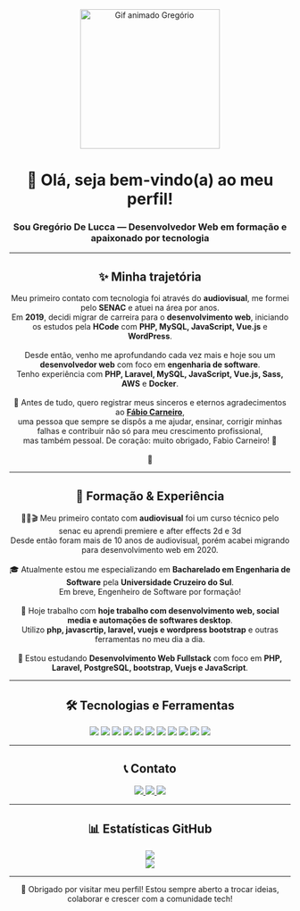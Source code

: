 <div align="center">
  <img 
    src="https://camo.githubusercontent.com/2366b34bb903c09617990fb5fff4622f3e941349e846ddb7e73df872a9d21233/68747470733a2f2f63646e2e6472696262626c652e636f6d2f75736572732f3733303730332f73637265656e73686f74732f363538313234332f6176656e746f2e676966" 
    alt="Gif animado Gregório" 
    width="250" 
  />
  
  <h1>👋 Olá, seja bem-vindo(a) ao meu perfil!</h1>
  <h3>Sou Gregório De Lucca — Desenvolvedor Web em formação e apaixonado por tecnologia</h3>
</div>

---

<div align="center">
  <h2>✨ Minha trajetória</h2>
  <p>
    Meu primeiro contato com tecnologia foi através do <strong>audiovisual</strong>, me formei pelo <strong>SENAC</strong> e atuei na área por anos.<br/>
    Em <strong>2019</strong>, decidi migrar de carreira para o <strong>desenvolvimento web</strong>, iniciando os estudos pela <strong>HCode</strong> com <strong>PHP, MySQL, JavaScript, Vue.js</strong> e <strong>WordPress</strong>.<br/><br/>
    Desde então, venho me aprofundando cada vez mais e hoje sou um <strong>desenvolvedor web</strong> com foco em <strong>engenharia de software</strong>.<br/>
    Tenho experiência com <strong>PHP, Laravel, MySQL, JavaScript, Vue.js, Sass, AWS</strong> e <strong>Docker</strong>.<br/><br/>
    🌟 Antes de tudo, quero registrar meus sinceros e eternos agradecimentos ao <strong><a href="https://github.com/fabioaacarneiro">Fábio Carneiro</a></strong>,<br/>
    uma pessoa que sempre se dispôs a me ajudar, ensinar, corrigir minhas falhas e contribuir não só para meu crescimento profissional,<br/>
    mas também pessoal. De coração: muito obrigado, Fabio Carneiro! 🙏<br/><br/>
    🌟
  </p>
</div>

---

<div align="center">
  <h2>📘 Formação & Experiência</h2>
  <p>
    🧑‍💻🎬 Meu primeiro contato com <strong>audiovisual</strong> foi um curso técnico pelo senac eu aprendi premiere e after effects 2d e  3d <br/>
    Desde então foram mais de 10 anos de audiovisual, porém acabei migrando para desenvolvimento web em 2020.<br/><br/>
 🎓 Atualmente estou me especializando em <strong>Bacharelado em Engenharia de Software</strong> pela <strong>Universidade Cruzeiro do Sul</strong>.<br/>
    Em breve, Engenheiro de Software por formação!<br/><br/>
    🔭 Hoje trabalho com <strong>hoje trabalho com desenvolvimento web, social media e automações de softwares desktop</strong>.<br/>
    Utilizo <strong>php, javascrtip, laravel, vuejs e wordpress bootstrap</strong> e outras ferramentas no meu dia a dia.<br/><br/>
    🌱 Estou estudando <strong>Desenvolvimento Web Fullstack</strong> com foco em <strong>PHP, Laravel, PostgreSQL, bootstrap, Vuejs e JavaScript</strong>.
  </p>
</div>

---

<div align="center">
  <h2>🛠️ Tecnologias e Ferramentas</h2>
  <p>
    <img src="https://img.shields.io/badge/PHP-777BB4?style=for-the-badge&logo=php&logoColor=white"/>
    <img src="https://img.shields.io/badge/Laravel-FF2D20?style=for-the-badge&logo=laravel&logoColor=white"/>
    <img src="https://img.shields.io/badge/MySQL-4479A1?style=for-the-badge&logo=mysql&logoColor=white"/>
    <img src="https://img.shields.io/badge/PostgreSQL-336791?style=for-the-badge&logo=postgresql&logoColor=white"/>
    <img src="https://img.shields.io/badge/JavaScript-F7DF1E?style=for-the-badge&logo=javascript&logoColor=black"/>
    <img src="https://img.shields.io/badge/Vue.js-4FC08D?style=for-the-badge&logo=vue.js&logoColor=white"/>
    <img src="https://img.shields.io/badge/Bootstrap-7952B3?style=for-the-badge&logo=bootstrap&logoColor=white"/>
    <img src="https://img.shields.io/badge/CSS-1572B6?style=for-the-badge&logo=css3&logoColor=white"/>
    <img src="https://img.shields.io/badge/Sass-CC6699?style=for-the-badge&logo=sass&logoColor=white"/>
    <img src="https://img.shields.io/badge/AWS-FF9900?style=for-the-badge&logo=amazonaws&logoColor=white"/>
    <img src="https://img.shields.io/badge/Docker-2496ED?style=for-the-badge&logo=docker&logoColor=white"/>
  </p>
</div>

---

<div align="center">
  <h2>📞 Contato</h2>
  <p>
    <a href="mailto:gregoriodelucca@gmail.com">
      <img src="https://img.shields.io/badge/Gmail-EA4335?style=for-the-badge&logo=gmail&logoColor=white" />
    </a>
    <a href="https://www.linkedin.com/in/gregoriodelucca">
      <img src="https://img.shields.io/badge/LinkedIn-0077B5?style=for-the-badge&logo=linkedin&logoColor=white" />
    </a>
    <a href="https://wa.me/5511971108462">
      <img src="https://img.shields.io/badge/WhatsApp-25D366?style=for-the-badge&logo=whatsapp&logoColor=white" />
    </a>
  </p>
</div>

---

<div align="center">
  <h2>📊 Estatísticas GitHub</h2>
  <p>
    <img src="https://github-readme-stats.vercel.app/api?username=gregoriodelucca&show_icons=true&theme=radical" /><br />
    <img src="https://github-readme-stats.vercel.app/api/top-langs/?username=gregoriodelucca&layout=compact&theme=radical" />
  </p>
</div>

---

<div align="center">
  🚀 Obrigado por visitar meu perfil! Estou sempre aberto a trocar ideias, colaborar e crescer com a comunidade tech!
</div>

